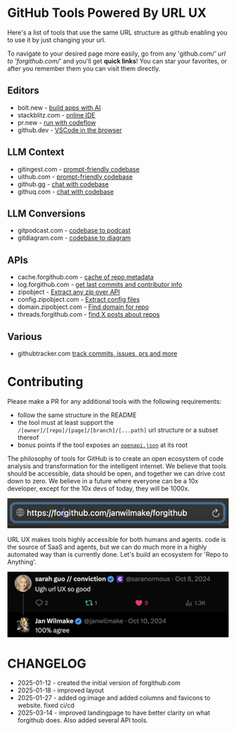 # GitHub Tools Powered By URL UX

Here's a list of tools that use the same URL structure as github enabling you to use it by just changing your url.

To navigate to your desired page more easily, go from any 'github.com/_' url to 'forgithub.com/_' and you'll get **quick links**! You can star your favorites, or after you remember them you can visit them directly.

## Editors

- bolt.new - [build apps with AI](https://bolt.new/github.com)
- stackblitz.com - [online IDE](https://stackblitz.com/github.com)
- pr.new - [run with codeflow](https://pr.new/github.com)
- github.dev - [VSCode in the browser](https://github.dev)

## LLM Context

- gitingest.com - [prompt-friendly codebase](https://gitingest.com)
- uithub.com - [prompt-friendly codebase](https://uithub.com)
- github.gg - [chat with codebase](https://github.gg)
- githuq.com - [chat with codebase](https://githuq.com)

## LLM Conversions

- gitpodcast.com - [codebase to podcast](https://gitpodcast.com)
- gitdiagram.com - [codebase to diagram](https://gitdiagram.com)

## APIs

- cache.forgithub.com - [cache of repo metadata](https://cache.forgithub.com)
- log.forgithub.com - [get last commits and contributor info](https://log.forgithub.com)
- zipobject - [Extract any zip over API](https://zipobject.com/github.com)
- config.zipobject.com - [Extract config files](https://config.zipobject.com/github.com)
- domain.zipobject.com - [Find domain for repo](https://domain.zipobject.com/github.com)
- threads.forgithub.com - [find X posts about repos](https://threads.forgithub.com)

## Various

- githubtracker.com [track commits, issues, prs and more](https://githubtracker.com)

# Contributing

Please make a PR for any additional tools with the following requirements:

- follow the same structure in the README
- the tool must at least support the `/[owner]/[repo]/[page]/[branch]/[...path]` url structure or a subset thereof
- bonus points if the tool exposes an [`openapi.json`](https://www.openapis.org/what-is-openapi) at its root

The philosophy of tools for GitHub is to create an open ecosystem of code analysis and transformation for the intelligent internet. We believe that tools should be accessible, data should be open, and together we can drive cost down to zero. We believe in a future where everyone can be a 10x developer, except for the 10x devs of today, they will be 1000x.

[![](thumb.png)](https://github.com/janwilmake/forgithub/raw/refs/heads/main/demo.mov)

URL UX makes tools highly accessible for both humans and agents. code is the source of SaaS and agents, but we can do much more in a highly automated way than is currently done. Let's build an ecosystem for 'Repo to Anything'.

![](urlux.png)

# CHANGELOG

- 2025-01-12 - created the initial version of forgithub.com
- 2025-01-18 - improved layout
- 2025-01-27 - added og:image and added columns and favicons to website. fixed ci/cd
- 2025-03-14 - improved landingpage to have better clarity on what forgithub does. Also added several API tools.
